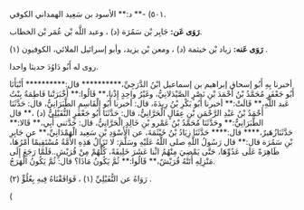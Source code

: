 ٥٠١) -** د:** الأسود بن سَعِيد الهمداني الكوفي.

**رَوَى عَن:** جَابِر بْن سَمُرَة (د) ، وعبد اللَّه بْن عُمَر بْن الخطاب.

**رَوَى عَنه:** زياد بْن خيثمة (د) ، ومعن بْن يزيد، وأبو إسرائيل الملائي، الكوفيون (١) .

روى له أَبُو دَاوُدَ حديثا واحدا.

أخبرنا بِهِ أَبُو إسحاق إبراهيم بن إسماعيل ابْنُ الدَّرَجِيِّ،********** قال:********** أَنْبَأَنَا أَبُو جَعْفَرٍ مُحَمَّدُ بْنُ أَحْمَدَ بْنِ نَصْرٍ الصَّيْدَلانِيُّ، وغَيْرُ واحِدٍ إِذْنا،** قَالُوا:** أَخْبَرَتْنا فَاطِمَةُ بِنْتُ عَبد اللَّهِ،** قَالَتْ:** أخبرنا أَبُو بَكْرِ بْنُ رِيدَةَ، قال: أخبرنا أَبُو الْقَاسِمِ الطَّبَرَانِيُّ، قال: حَدَّثَنَا أَحْمَدُ بْنُ عَبْدِ الرَّحْمَنِ بْنِ عِقَالٍ الْحَرَّانِيُّ، قال: حَدَّثَنَا أَبُو جَعْفَرٍ النُّفَيْلِيُّ (د) ،** قال الطَّبَرَانِيُّ:** وحَدَّثَنَا مُحَمَّدُ بْنُ عَمْرو بْنِ خَالِدٍ الْحَرَّانِيُّ، قال: حَدَّثني أَبِي،** قَالا:** حَدَّثَنَازُهَيرٌ،**** قال:**** حَدَّثَنَا زِيَادُ بْنُ خَيْثَمَةَ، عن الأَسْوَدِ بْنِ سَعِيد الْهَمْدَانِيِّ،** عن جَابِرِ بْنِ سَمُرَة قال:** قال رَسُولُ اللَّهِ صلى اللَّهُ عَلَيْهِ وسَلَّمَ: لا تَزَالُ هَذِهِ الأُمَّةُ مُسْتَقِيمًا أَمْرُهَا، ظَاهِرَةً عَلَى عَدُوِّهَا، حَتَّى يَمْضِيَ مِنْهُمُ اثْنا عَشَرَ خَلِيفَةً، كُلُّهُمْ مِنْ قُرَيْشٍ..فَلَمَّا رَجَعَ إِلَى مَنْزِلِهِ أَتَتْهُ قُرَيْشٌ،** قَالُوا:** ثُمَّ يَكُونُ مَاذَا؟ قال: ثُمَّ يَكُونُ الْهَرَجُ.

رَوَاهُ عن النُّفَيْلِيِّ (١) ، فَوَافَقْنَاهُ فِيهِ بِعُلُوٍّ (٢) .

(